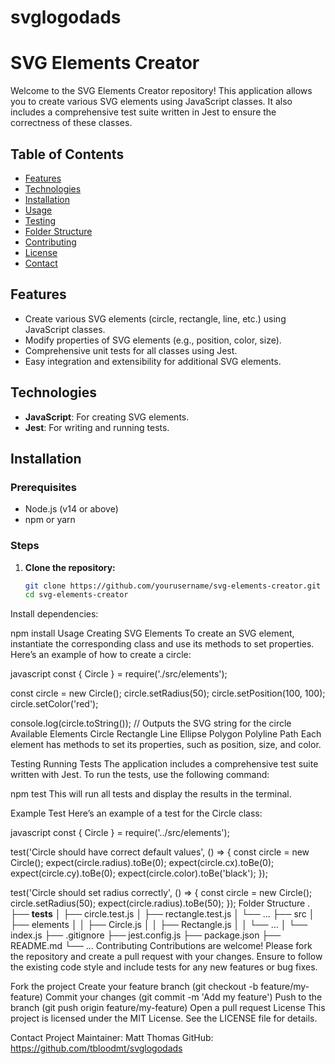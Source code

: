 # svglogodads

# SVG Elements Creator

Welcome to the SVG Elements Creator repository! This application allows you to create various SVG elements using JavaScript classes. It also includes a comprehensive test suite written in Jest to ensure the correctness of these classes.

## Table of Contents

- [Features](#features)
- [Technologies](#technologies)
- [Installation](#installation)
- [Usage](#usage)
- [Testing](#testing)
- [Folder Structure](#folder-structure)
- [Contributing](#contributing)
- [License](#license)
- [Contact](#contact)

## Features

- Create various SVG elements (circle, rectangle, line, etc.) using JavaScript classes.
- Modify properties of SVG elements (e.g., position, color, size).
- Comprehensive unit tests for all classes using Jest.
- Easy integration and extensibility for additional SVG elements.

## Technologies

- **JavaScript**: For creating SVG elements.
- **Jest**: For writing and running tests.

## Installation

### Prerequisites

- Node.js (v14 or above)
- npm or yarn

### Steps

1. **Clone the repository:**

   ```bash
   git clone https://github.com/yourusername/svg-elements-creator.git
   cd svg-elements-creator
Install dependencies:

npm install
Usage
Creating SVG Elements
To create an SVG element, instantiate the corresponding class and use its methods to set properties. Here’s an example of how to create a circle:

javascript
const { Circle } = require('./src/elements');

const circle = new Circle();
circle.setRadius(50);
circle.setPosition(100, 100);
circle.setColor('red');

console.log(circle.toString()); // Outputs the SVG string for the circle
Available Elements
Circle
Rectangle
Line
Ellipse
Polygon
Polyline
Path
Each element has methods to set its properties, such as position, size, and color.

Testing
Running Tests
The application includes a comprehensive test suite written with Jest. To run the tests, use the following command:

npm test
This will run all tests and display the results in the terminal.

Example Test
Here’s an example of a test for the Circle class:

javascript
const { Circle } = require('../src/elements');

test('Circle should have correct default values', () => {
  const circle = new Circle();
  expect(circle.radius).toBe(0);
  expect(circle.cx).toBe(0);
  expect(circle.cy).toBe(0);
  expect(circle.color).toBe('black');
});

test('Circle should set radius correctly', () => {
  const circle = new Circle();
  circle.setRadius(50);
  expect(circle.radius).toBe(50);
});
Folder Structure
.
├── __tests__
│   ├── circle.test.js
│   ├── rectangle.test.js
│   └── ...
├── src
│   ├── elements
│   │   ├── Circle.js
│   │   ├── Rectangle.js
│   │   └── ...
│   └── index.js
├── .gitignore
├── jest.config.js
├── package.json
├── README.md
└── ...
Contributing
Contributions are welcome! Please fork the repository and create a pull request with your changes. Ensure to follow the existing code style and include tests for any new features or bug fixes.

Fork the project
Create your feature branch (git checkout -b feature/my-feature)
Commit your changes (git commit -m 'Add my feature')
Push to the branch (git push origin feature/my-feature)
Open a pull request
License
This project is licensed under the MIT License. See the LICENSE file for details.

Contact
Project Maintainer: Matt Thomas
GitHub: https://github.com/tbloodmt/svglogodads




